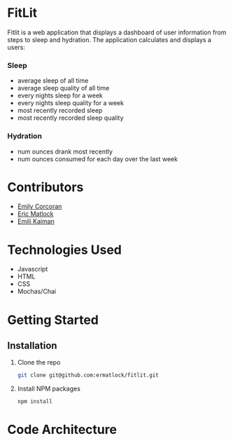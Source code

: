 # FitLit 

Fitlit is a web application that displays a dashboard of user information from steps to sleep and hydration. The application calculates and displays a users:

### Sleep
- average sleep of all time
- average sleep quality of all time
- every nights sleep for a week
- every nights sleep quality for a week
- most recently recorded sleep
- most recently recorded sleep quality

### Hydration
- num ounces drank most recently 
- num ounces consumed for each day over the last week

# Contributors
- [Emily Corcoran](https://github.com/Emily-Cathleen)
- [Eric Matlock](https://github.com/ermatlock)
- [Emili Kaiman](https://github.com/Ekaiman)

# Technologies Used 
- Javascript
- HTML
- CSS
- Mochas/Chai

# Getting Started
## Installation

1. Clone the repo
   ```sh
   git clone git@github.com:ermatlock/fitlit.git
   ```
2. Install NPM packages
   ```sh
   npm install
   ```


# Code Architecture 

